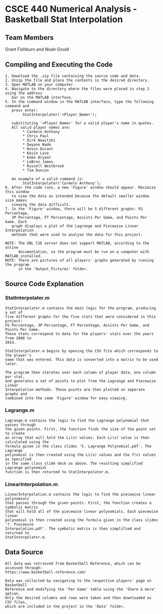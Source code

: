 # CSCE 440 Numerical Analysis - Basketball Stat Interpolation

## Team Members
Grant Fishburn and Noah Gould

## Compiling and Executing the Code
    1. Download the .zip file containing the source code and data.
    2. Unzip the file and place the contents in the desired directory.
    3. Open MATLAB on your computer.
    4. Navigate to the directory where the files were placed in step 2 using the address
       bar on the MATLAB interface.
    5. In the command window in the MATLAB interface, type the following command and
       press enter:
            StatInterpolater('<Player_Name>');
        
       substituting '<Player_Name>' for a valid player's name in quotes.
       All valid player names are:
            * Carmelo Anthony
            * Chris Paul
            * Dirk Nowitzki
            * Dwyane Wade
            * Kevin Durant
            * Kevin Love
            * Kobe Bryant
            * LeBron James
            * Russell Westbrook
            * Tim Duncan
        
       An example of a valid command is:
            StatInterpolater('Carmelo Anthony');
    6. After the code runs, a new 'Figure' window should appear. Maximize this window
       to view the data as intended because the default smaller window size makes
       viewing the data difficult.
    7. In the 'Figure' window, there will be 5 different graphs: FG Percentage,
       3P Percentage, FT Percentage, Assists Per Game, and Points Per Game. Each
       graph displays a plot of the Lagrange and Piecewise Linear Interpolation
       methods that were used to analyse the data for this project.
    
	NOTE: The UNL CSE server does not support MATLAB, according to the online
	      documentation, so the program must be run on a computer with MATLAB installed.
    NOTE: There are pictures of all players' graphs generated by running the program
          in the 'Output_Pictures' folder.

## Source Code Explanation

### StatInterpolater.m
    StatInterpolater.m contains the main logic for the program, producing a set of
	five different graphs for the five stats that were considered in this project:
	FG Percentage, 3P Percentage, FT Percentage, Assists Per Game, and Points Per Game.
	These stats correspond to data for the players' stats over the years from 2008 to
	2014.
	
	StatInterpolater.m begins by opening the CSV file which corresponds to the player's
	name that was entered. This data is converted into a matrix to be used later.
	
	The program then iterates over each column of player data, one column per stat,
	and generates a set of points to plot from the Lagrange and Piecewise Linear
	Interpolation methods. These points are then plotted on separate graphs and
	combined into the same 'Figure' window for easy viewing.

### Lagrange.m
    Lagrange.m contains the logic to find the Lagrange polynomial that passes through
	the given points. First, the function finds the size of the point set to create
	an array that will hold the Li(x) values. Each Li(x) value is then calculated using the
	formula given in the class slides '5. Lagrange Polynomial.pdf'. The Lagrange
	polynomial is then created using the Li(x) values and the f(x) values as specified
	in the same class slide deck as above. The resulting simplified Lagrange polynomial
	function is then returned to StatInterpolater.m.

### LinearInterpolation.m
	LinearInterpolation.m contains the logic to find the piecewise linear polynomials
	that passes through the given points. First, the function creates a symbolic matrix
	that will hold all of the piecewise linear polynomials. Each piecewise linear
	polynomial is then created using the formula given in the class slides '7. Piecewise
	Interpolation.pdf'. The symbolic matrix is then simplified and returned to
	StatInterpolater.m.

## Data Source
    All data was retrieved from Basketball Reference, which can be accessed through:
	https://www.basketball-reference.com/
	
	Data was collected by navigating to the respective players' page on Basketball
	Reference and modifying the 'Per Game' table using the 'Share & more' option.
	Only the desired columns and rows were taken and then downloaded as CSV files,
	which are included in the project in the 'Data' folder.